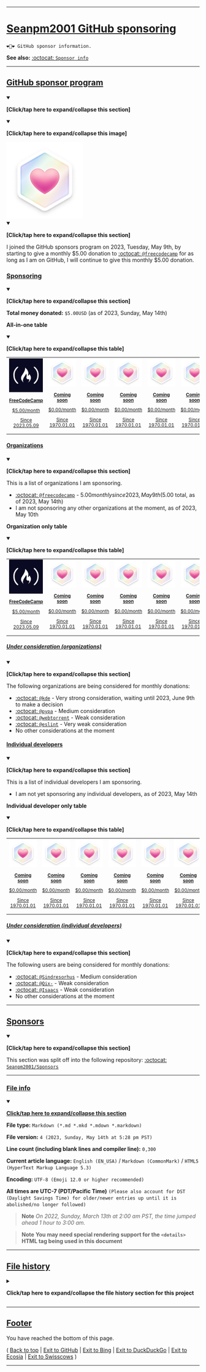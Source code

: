 
***

# [Seanpm2001 GitHub sponsoring](#Seanpm2001-GitHub-sponsoring)

`❤️💸️❤️ GitHub sponsor information.`

**See also:** [:octocat: `Sponsor info`](https://github.com/seanpm2001/Sponsor-info/)

***

## [GitHub sponsor program](#GitHub-sponsor-program)

<details open><summary><p><b>[Click/tap here to expand/collapse this section]</b></p></summary>

<details open><summary><p><b>[Click/tap here to expand/collapse this image]</b></p></summary>

<img alt="GitHub sponsor badge failed to load. Click/tap here to attempt to view it" src="/Graphics/GitHub/Badges/Sponsors/badge-sponsors-small.png" width="200" height="200"/>

<!--
![badge-sponsors-small.png](/Graphics/GitHub/Badges/Sponsors/badge-sponsors-small.png)
!-->

</details>

<details open><summary><p><b>[Click/tap here to expand/collapse this section]</b></p></summary>

I joined the GitHub sponsors program on 2023, Tuesday, May 9th, by starting to give a monthly $5.00 donation to [:octocat: `@freecodecamp`](https://github.com/FreeCodeCamp/) for as long as I am on GitHub, I will continue to give this monthly $5.00 donation.

</details>

### [Sponsoring](#Sponsoring)

<details open><summary><p><b>[Click/tap here to expand/collapse this section]</b></p></summary>

**Total money donated:** `$5.00USD` (as of 2023, Sunday, May 14th)

**All-in-one table**

<details open><summary><p><b>[Click/tap here to expand/collapse this table]</b></p></summary>

<table>
  <!-- Row 1 !-->
  <tr>
    <td align="center"><a href="https://github.com/FreeCodeCamp/"><img src="/Graphics/FreeCodeCamp/FreeCodeCamp_GitHubOrg.jpeg" width="100px;" alt=""/><br /><sub><p><b>FreeCodeCamp</b></p><p>$5.00/month</p><p>Since 2023.05.09</p></sub></a></td>
    <td align="center"><a href="https://github.com/"><img src="/Graphics/GitHub/Badges/Sponsors/badge-sponsors-small.png" width="100px;" alt=""/><br /><sub><p><b>Coming soon</b></p><p>$0.00/month</p><p>Since 1970.01.01</p></sub></a></td>
    <td align="center"><a href="https://github.com/"><img src="/Graphics/GitHub/Badges/Sponsors/badge-sponsors-small.png" width="100px;" alt=""/><br /><sub><p><b>Coming soon</b></p><p>$0.00/month</p><p>Since 1970.01.01</p></sub></a></td>
    <td align="center"><a href="https://github.com/"><img src="/Graphics/GitHub/Badges/Sponsors/badge-sponsors-small.png" width="100px;" alt=""/><br /><sub><p><b>Coming soon</b></p><p>$0.00/month</p><p>Since 1970.01.01</p></sub></a></td>
    <td align="center"><a href="https://github.com/"><img src="/Graphics/GitHub/Badges/Sponsors/badge-sponsors-small.png" width="100px;" alt=""/><br /><sub><p><b>Coming soon</b></p><p>$0.00/month</p><p>Since 1970.01.01</p></sub></a></td>
    <td align="center"><a href="https://github.com/"><img src="/Graphics/GitHub/Badges/Sponsors/badge-sponsors-small.png" width="100px;" alt=""/><br /><sub><p><b>Coming soon</b></p><p>$0.00/month</p><p>Since 1970.01.01</p></sub></a></td>
    <td align="center"><a href="https://github.com/"><img src="/Graphics/GitHub/Badges/Sponsors/badge-sponsors-small.png" width="100px;" alt=""/><br /><sub><p><b>Coming soon</b></p><p>$0.00/month</p><p>Since 1970.01.01</p></sub></a></td>
  </tr>
</table>

<!-- Obsolete
| ![/Graphics/FreeCodeCamp/FreeCodeCamp_GitHubOrg.jpeg](/Graphics/FreeCodeCamp/FreeCodeCamp_GitHubOrg.jpeg) | :x: | :x: | :x: | :x: | :x: | :x: |
|---|---|---|---|---|---|---|
!-->

</details>

</details>

#### [Organizations](#Organizations)

<details open><summary><p><b>[Click/tap here to expand/collapse this section]</b></p></summary>

This is a list of organizations I am sponsoring.

- [:octocat: `@freecodecamp`](https://github.com/FreeCodeCamp/) - $5.00 monthly since 2023, May 9th ($5.00 total, as of 2023, May 14th)
- I am not sponsoring any other organizations at the moment, as of 2023, May 10th

**Organization only table**

<details open><summary><p><b>[Click/tap here to expand/collapse this table]</b></p></summary>

<table>
  <!-- Row 1 !-->
  <tr>
    <td align="center"><a href="https://github.com/FreeCodeCamp/"><img src="/Graphics/FreeCodeCamp/FreeCodeCamp_GitHubOrg.jpeg" width="100px;" alt=""/><br /><sub><p><b>FreeCodeCamp</b></p><p>$5.00/month</p><p>Since 2023.05.09</p></sub></a></td>
    <td align="center"><a href="https://github.com/"><img src="/Graphics/GitHub/Badges/Sponsors/badge-sponsors-small.png" width="100px;" alt=""/><br /><sub><p><b>Coming soon</b></p><p>$0.00/month</p><p>Since 1970.01.01</p></sub></a></td>
    <td align="center"><a href="https://github.com/"><img src="/Graphics/GitHub/Badges/Sponsors/badge-sponsors-small.png" width="100px;" alt=""/><br /><sub><p><b>Coming soon</b></p><p>$0.00/month</p><p>Since 1970.01.01</p></sub></a></td>
    <td align="center"><a href="https://github.com/"><img src="/Graphics/GitHub/Badges/Sponsors/badge-sponsors-small.png" width="100px;" alt=""/><br /><sub><p><b>Coming soon</b></p><p>$0.00/month</p><p>Since 1970.01.01</p></sub></a></td>
    <td align="center"><a href="https://github.com/"><img src="/Graphics/GitHub/Badges/Sponsors/badge-sponsors-small.png" width="100px;" alt=""/><br /><sub><p><b>Coming soon</b></p><p>$0.00/month</p><p>Since 1970.01.01</p></sub></a></td>
    <td align="center"><a href="https://github.com/"><img src="/Graphics/GitHub/Badges/Sponsors/badge-sponsors-small.png" width="100px;" alt=""/><br /><sub><p><b>Coming soon</b></p><p>$0.00/month</p><p>Since 1970.01.01</p></sub></a></td>
    <td align="center"><a href="https://github.com/"><img src="/Graphics/GitHub/Badges/Sponsors/badge-sponsors-small.png" width="100px;" alt=""/><br /><sub><p><b>Coming soon</b></p><p>$0.00/month</p><p>Since 1970.01.01</p></sub></a></td>
  </tr>
</table>

</details>

</details>

##### [Under consideration (organizations)](#Under-consideration-organizations)

<details open><summary><p><b>[Click/tap here to expand/collapse this section]</b></p></summary>

The following organizations are being considered for monthly donations:

- [:octocat: `@kde`](https://github.com/KDE/) - Very strong consideration, waiting until 2023, June 9th to make a decision
- [:octocat: `@pypa`](https://github.com/Pypa/) - Medium consideration
- [:octocat: `@webtorrent`](https://github.com/WebTorrent/) - Weak consideration
- [:octocat: `@eslint`](https://github.com/ESLint/) - Very weak consideration
- No other considerations at the moment

</details>

#### [Individual developers](#Individual-developers)

<details open><summary><p><b>[Click/tap here to expand/collapse this section]</b></p></summary>

This is a list of individual developers I am sponsoring.

- I am not yet sponsoring any individual developers, as of 2023, May 14th

**Individual developer only table**

<details open><summary><p><b>[Click/tap here to expand/collapse this table]</b></p></summary>

<table>
  <!-- Row 1 !-->
  <tr>
    <td align="center"><a href="https://github.com/"><img src="/Graphics/GitHub/Badges/Sponsors/badge-sponsors-small.png" width="100px;" alt=""/><br /><sub><p><b>Coming soon</b></p><p>$0.00/month</p><p>Since 1970.01.01</p></sub></a></td>
    <td align="center"><a href="https://github.com/"><img src="/Graphics/GitHub/Badges/Sponsors/badge-sponsors-small.png" width="100px;" alt=""/><br /><sub><p><b>Coming soon</b></p><p>$0.00/month</p><p>Since 1970.01.01</p></sub></a></td>
    <td align="center"><a href="https://github.com/"><img src="/Graphics/GitHub/Badges/Sponsors/badge-sponsors-small.png" width="100px;" alt=""/><br /><sub><p><b>Coming soon</b></p><p>$0.00/month</p><p>Since 1970.01.01</p></sub></a></td>
    <td align="center"><a href="https://github.com/"><img src="/Graphics/GitHub/Badges/Sponsors/badge-sponsors-small.png" width="100px;" alt=""/><br /><sub><p><b>Coming soon</b></p><p>$0.00/month</p><p>Since 1970.01.01</p></sub></a></td>
    <td align="center"><a href="https://github.com/"><img src="/Graphics/GitHub/Badges/Sponsors/badge-sponsors-small.png" width="100px;" alt=""/><br /><sub><p><b>Coming soon</b></p><p>$0.00/month</p><p>Since 1970.01.01</p></sub></a></td>
    <td align="center"><a href="https://github.com/"><img src="/Graphics/GitHub/Badges/Sponsors/badge-sponsors-small.png" width="100px;" alt=""/><br /><sub><p><b>Coming soon</b></p><p>$0.00/month</p><p>Since 1970.01.01</p></sub></a></td>
    <td align="center"><a href="https://github.com/"><img src="/Graphics/GitHub/Badges/Sponsors/badge-sponsors-small.png" width="100px;" alt=""/><br /><sub><p><b>Coming soon</b></p><p>$0.00/month</p><p>Since 1970.01.01</p></sub></a></td>
  </tr>
</table>

</details>

</details>

##### [Under consideration (individual developers)](#Under-consideration-individual-developers)

<details open><summary><p><b>[Click/tap here to expand/collapse this section]</b></p></summary>

The following users are being considered for monthly donations:

- [:octocat: `@Sindresorhus`](https://github.com/sindresorhus/) - Medium consideration
- [:octocat: `@Qix-`](https://github.com/Qix-/) - Weak consideration
- [:octocat: `@Isaacs`](https://github.com/isaacs/) - Weak consideration
- No other considerations at the moment

</details>

</details>

***

## [Sponsors](#Sponsors)

<details open><summary><p><b>[Click/tap here to expand/collapse this section]</b></p></summary>

This section was split off into the following repository: [:octocat: `Seanpm2001/Sponsors`](https://github.com/seanpm2001/Sponsors/)

***

### [File info](#File-info)

<details open><summary><p lang="en"><b><u>Click/tap here to expand/collapse this section</u></b></p></summary>

**File type:** `Markdown (*.md *.mkd *.mdown *.markdown)`

**File version:** `4 (2023, Sunday, May 14th at 5:28 pm PST)`

**Line count (including blank lines and compiler line):** `0,300`

**Current article language:** `English (EN_USA)` / `Markdown (CommonMark)` / `HTML5 (HyperText Markup Language 5.3)`

**Encoding:** `UTF-8 (Emoji 12.0 or higher recommended)`

**All times are UTC-7 (PDT/Pacific Time)** `(Please also account for DST (Daylight Savings Time) for older/newer entries up until it is abolished/no longer followed)`

> **Note** _On 2022, Sunday, March 13th at 2:00 am PST, the time jumped ahead 1 hour to 3:00 am._

> **Note** **You may need special rendering support for the `<details>` HTML tag being used in this document**

</details>

***

## [File history](#File-history)

<details><summary><p lang="en"><b>Click/tap here to expand/collapse the file history section for this project</b></p></summary>

<details><summary><p lang="en"><b>Version 1 (2023, Tuesday, May 9th at 3:04 pm PST)</b></p></summary>

**This version was made by:** [:octocat: `@seanpm2001`](https://github.com/seanpm2001/)

**View this release separately:** [`Click/tap here`](/OldVersions/README/English/1/README_V1.md)

> **Note** _The first release._

> Changes:

- [x] Started the file
- [x] Added the title section
- [x] Added the `GitHub sponsor program` section
- [x] Added the `Sponsoring` section
- - [x] Added the `Organizations` subsection
- - [x] Added the `Individual developers` subsection
- [x] Added the `Sponsors` section
- [x] Added the file version stamp
- [ ] No other changes in version 1

</details> <!-- V01 !-->

<details><summary><p lang="en"><b>Version 2 (2023, Wednesday, May 10th at 2:41 pm PST)</b></p></summary>

**This version was made by:** [:octocat: `@seanpm2001`](https://github.com/seanpm2001/)

**View this release separately:** [`Click/tap here`](/OldVersions/README/English/1/README_V2.md)

> **Note** _File info and file history sections added, an overhaul of the file, with new data, tables, and dropdowns._

> Changes:

- [x] Turned all sections into dropdown sections
- [x] Added an all-in-one table
- [x] Updated the `Sponsoring` section
- - [ ] Organizations
- - - [x] Added an organization table
- - - [x] Added the `Under consideration (organizations)` subsubsection
- - [ ] Individual developers
- - - [x] Added an individual developers table
- - - [x] Added the `Under consideration (individual developers)` subsubsection
- [x] Updated the `Sponsors` section
- [x] Removed the file version stamp in place of the `file info` and `file history` sections
- [x] Added the `file info` section
- - [x] Added the version number
- - [x] Added the version date
- - [x] Added the line count
- [x] Added the `file history` section
- - [x] Added an entry for version 1
- - [x] Added an entry for version 2
- [x] Added the footer
- [ ] No other changes in version 2

</details> <!-- V02 !-->

<details><summary><p lang="en"><b>Version 3 (2023, Wednesday, May 10th at 2:47 pm PST)</b></p></summary>

**This version was made by:** [:octocat: `@seanpm2001`](https://github.com/seanpm2001/)

**View this release separately:** [`Click/tap here`](/OldVersions/README/English/1/README_V3.md)

> **Note** _A small update, with some minor tweaks_

> Changes:

- [x] Added anchor links to the remaining headings that didn't have them
- [x] Removed an excess asterisk and added a divider
- [x] Updated the `file info` section
- - [x] Updated the version number
- - [x] Updated the version date
- - [x] Updated the line count
- [x] Updated the `file history` section
- - [x] Added an entry for version 3
- [ ] No other changes in version 3

</details> <!-- V03 !-->

<details><summary><p lang="en"><b>Version 4 (2023, Sunday, May 14th at 5:28 pm PST)</b></p></summary>

**This version was made by:** [:octocat: `@seanpm2001`](https://github.com/seanpm2001/)

**View this release separately:** [`Click/tap here`](/OldVersions/README/English/1/README_V3.md)

> **Note** _Another small update, with some minor tweaks_

> Changes:

- [x] Updated all `as of` counters to 2023, May 14th
- [x] Moved the `Sponsors` section into its own separate repository, and added a notice to link to that repository
- [x] Updated the `file info` section
- - [x] Updated the version number
- - [x] Updated the version date
- - [x] Updated the line count
- [x] Updated the `file history` section
- - [x] Added an entry for version 4
- [ ] No other changes in version 4

</details> <!-- V04 !-->

</details> <!-- End of file history !-->

***

## [Footer](#Footer)

You have reached the bottom of this page.

( [Back to top](#AI2001) | [Exit to GitHub](https://github.com/) | [Exit to Bing](https://bing.com/) | [Exit to DuckDuckGo](https://duckduckgo.com/) | [Exit to Ecosia](https://www.ecosia.org/) | [Exit to Swisscows](https://swisscows.com/) ) 

***
